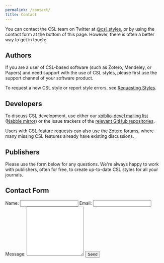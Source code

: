```yaml
---
permalink: /contact/
title: Contact
---
```


You can contact the CSL team on Twitter at [@csl_styles](https://twitter.com/csl_styles), or by using the contact form at the bottom of this page. However, there is often a better way to get in touch:

Authors
-------

If you are a user of CSL-based software (such as Zotero, Mendeley, or Papers) and need support with the use of CSL styles, please first use the support channel of your software product.

To request a new CSL style or report style errors, see [Requesting Styles](/authors/#requesting-new-styles).

Developers
----------

To discuss CSL development, use either our [xbiblio-devel mailing list](https://lists.sourceforge.net/lists/listinfo/xbiblio-devel) ([Nabble mirror](http://xbiblio-devel.2463403.n2.nabble.com/)) or the issue trackers of the [relevant GitHub repositories](https://github.com/citation-style-language/).

Users with CSL feature requests can also use the [Zotero forums](https://forums.zotero.org/), where many missing CSL features already have existing discussions.

Publishers
----------

Please use the form below for any questions. We're always happy to work with publishers, often for free, to create up-to-date CSL styles for all your journals.

Contact Form
------------

<form action="https://getsimpleform.com/messages?form_api_token=007239ecba26480a29e90653a51ef2d9" method="post">
  <!-- the redirect_to is optional, the form will redirect to the referrer on submission -->
  <input type='hidden' name='redirect_to' value='{{ site.url }}/thank-you/' />
  <!-- all your input fields here.... -->
  Name:
  <input type='text' name='name' />
  Email:
  <input type='text' name='email' />
  Message:
  <textarea name='message' rows='10'></textarea>
  <input type='submit' value='Send' />
</form>